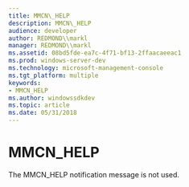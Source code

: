 ```yaml
---
title: MMCN\_HELP
description: MMCN\_HELP
audience: developer
author: REDMOND\\markl
manager: REDMOND\\markl
ms.assetid: 08bd5fde-ea7c-4f71-bf13-2ffaacaeeac1
ms.prod: windows-server-dev
ms.technology: microsoft-management-console
ms.tgt_platform: multiple
keywords:
- MMCN_HELP
ms.author: windowssdkdev
ms.topic: article
ms.date: 05/31/2018
---
```


# MMCN\_HELP

The MMCN\_HELP notification message is not used.

 

 




